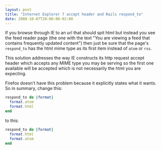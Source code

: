 ```yaml
---
layout: post
title: "Internet Explorer 7 accept header and Rails respond_to"
date: 2008-10-07T20:00:00-02:00
---
```

If you browse through IE to an url that should spit html but instead you see the feed reader page (the one with the text "You are viewing a feed that contains frequently updated content") then just be sure that the page's `respond_to` has the html mime type as its first item instead of `atom` or `rss`.

This solution addresses the way IE constructs its http request accept header which accepts any MIME type you may be serving so the first one available will be accepted which is not necessarily the html you are expecting.

Firefox doesn't have this problem because it explicitly states what it wants.
So in summary, change this:

```ruby
respond_to do |format|
  format.atom
  format.html
end
```

to this:

```ruby
respond_to do |format|
  format.html
  format.atom
end
```
